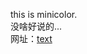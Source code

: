 this is minicolor.
</br>
没啥好说的...
</br>
网址：<a href="https://ikunactrl.github.io/minicolor/">text</a>

